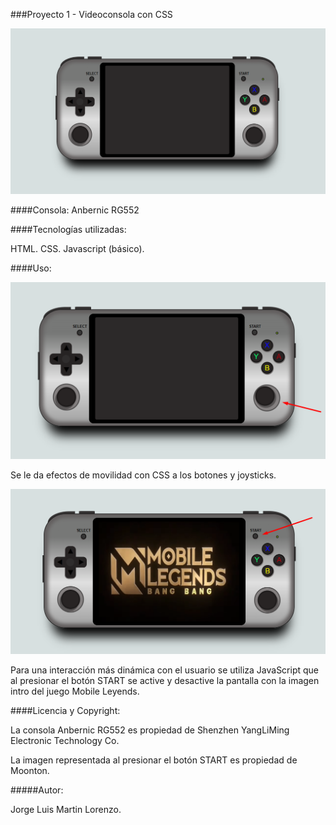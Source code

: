 
###Proyecto 1 - Videoconsola con CSS

![consola](./img/consola.png)

####Consola: 
Anbernic RG552

####Tecnologías utilizadas:

HTML.
CSS.
Javascript (básico).

####Uso:

![play](./img/play.png)

Se le da efectos de movilidad con CSS a los botones y joysticks.

![start](./img/start.png)

Para una interacción más dinámica con el usuario se utiliza JavaScript que al presionar el botón START se active y desactive la pantalla con la imagen intro del juego Mobile Leyends.

####Licencia y Copyright:

La consola Anbernic RG552 es propiedad de Shenzhen YangLiMing Electronic Technology Co.

La imagen representada al presionar el botón START es propiedad de Moonton.

#####Autor:

Jorge Luis Martin Lorenzo.